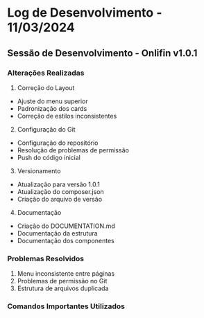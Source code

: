 # Log de Desenvolvimento - 11/03/2024

## Sessão de Desenvolvimento - Onlifin v1.0.1

### Alterações Realizadas

1. Correção do Layout
- Ajuste do menu superior
- Padronização dos cards
- Correção de estilos inconsistentes

2. Configuração do Git
- Configuração do repositório
- Resolução de problemas de permissão
- Push do código inicial

3. Versionamento
- Atualização para versão 1.0.1
- Atualização do composer.json
- Criação do arquivo de versão

4. Documentação
- Criação do DOCUMENTATION.md
- Documentação da estrutura
- Documentação dos componentes

### Problemas Resolvidos
1. Menu inconsistente entre páginas
2. Problemas de permissão no Git
3. Estrutura de arquivos duplicada

### Comandos Importantes Utilizados